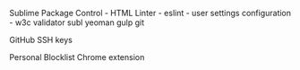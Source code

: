 Sublime Package Control
	- HTML Linter
	- eslint
	- user settings configuration
	- w3c validator
subl
yeoman
gulp
git

GitHub SSH keys

Personal Blocklist Chrome extension